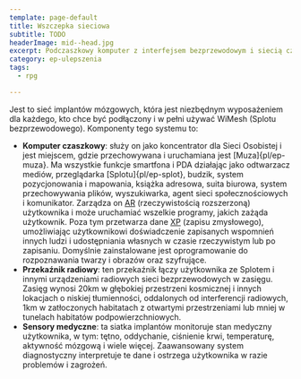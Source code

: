 ```yaml
---
template: page-default
title: Wszczepka sieciowa
subtitle: TODO
headerImage: mid--head.jpg
excerpt: Podczaszkowy komputer z interfejsem bezprzewodowym i siecią czujników raportujących stan morfa
category: ep-ulepszenia
tags:
  - rpg

---
```

Jest to sieć implantów mózgowych, która jest niezbędnym wyposażeniem dla każdego, kto chce być podłączony i w pełni używać WiMesh (Splotu bezprzewodowego). Komponenty tego systemu to:

*   **Komputer czaszkowy**: służy on jako koncentrator dla Sieci Osobistej i jest miejscem, gdzie przechowywana i uruchamiana jest [Muza]{pl/ep-muza}. Ma wszystkie funkcje smartfona i PDA działając jako odtwarzacz mediów, przeglądarka [Splotu]{pl/ep-splot}, budzik, system pozycjonowania i mapowania, książka adresowa, suita biurowa, system przechowywania plików, wyszukiwarka, agent sieci społecznościowych i komunikator. Zarządza on [AR](#) (rzeczywistością rozszerzoną) użytkownika i może uruchamiać wszelkie programy, jakich zażąda użytkownik. Poza tym przetwarza dane [XP](#) (zapisu zmysłowego), umożliwiając użytkownikowi doświadczenie zapisanych wspomnień innych ludzi i udostępniania własnych w czasie rzeczywistym lub po zapisaniu. Domyślnie zainstalowane jest oprogramowanie do rozpoznawania twarzy i obrazów oraz szyfrujące.
*   **Przekaźnik radiowy**: ten przekaźnik łączy użytkownika ze Splotem i innymi urządzeniami radiowych sieci bezprzewodowych w zasięgu. Zasięg wynosi 20km w głębokiej przestrzeni kosmicznej i innych lokacjach o niskiej tłumienności, oddalonych od interferencji radiowych, 1km w zatłoczonych habitatach z otwartymi przestrzeniami lub mniej w tunelach habitatów podpowierzchniowych.
*   **Sensory medyczne**: ta siatka implantów monitoruje stan medyczny użytkownika, w tym: tętno, oddychanie, ciśnienie krwi, temperaturę, aktywność mózgową i wiele więcej. Zaawansowany system diagnostyczny interpretuje te dane i ostrzega użytkownika w razie problemów i zagrożeń.
